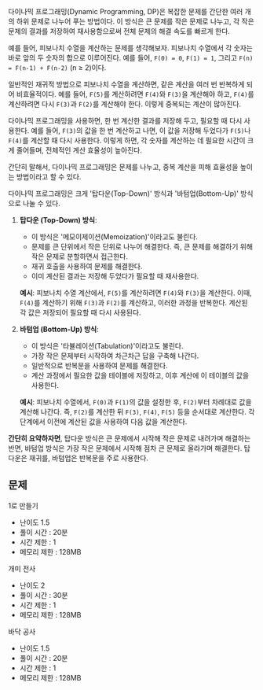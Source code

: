 다이나믹 프로그래밍(Dynamic Programming, DP)은 복잡한 문제를 간단한 여러 개의 하위 문제로 나누어 푸는 방법이다. 이 방식은 큰 문제를 작은 문제로 나누고, 각 작은 문제의 결과를 저장하여 재사용함으로써 전체 문제의 해결 속도를 빠르게 한다.

예를 들어, 피보나치 수열을 계산하는 문제를 생각해보자. 피보나치 수열에서 각 숫자는 바로 앞의 두 숫자의 합으로 이루어진다. 예를 들어, `F(0) = 0`, `F(1) = 1`, 그리고 `F(n) = F(n-1) + F(n-2)` (n ≥ 2)이다.

일반적인 재귀적 방법으로 피보나치 수열을 계산하면, 같은 계산을 여러 번 반복하게 되어 비효율적이다. 예를 들어, `F(5)`를 계산하려면 `F(4)`와 `F(3)`을 계산해야 하고, `F(4)`를 계산하려면 다시 `F(3)`과 `F(2)`를 계산해야 한다. 이렇게 중복되는 계산이 많아진다.

다이나믹 프로그래밍을 사용하면, 한 번 계산한 결과를 저장해 두고, 필요할 때 다시 사용한다. 예를 들어, `F(3)`의 값을 한 번 계산하고 나면, 이 값을 저장해 두었다가 `F(5)`나 `F(4)`를 계산할 때 다시 사용한다. 이렇게 하면, 각 숫자를 계산하는 데 필요한 시간이 크게 줄어들며, 전체적인 계산 효율성이 높아진다.

간단히 말해서, 다이나믹 프로그래밍은 문제를 나누고, 중복 계산을 피해 효율성을 높이는 방법이라고 할 수 있다.

다이나믹 프로그래밍은 크게 '탑다운(Top-Down)' 방식과 '바텀업(Bottom-Up)' 방식으로 나눌 수 있다.

1. **탑다운 (Top-Down) 방식**:
   - 이 방식은 '메모이제이션(Memoization)'이라고도 불린다.
   - 문제를 큰 단위에서 작은 단위로 나누어 해결한다. 즉, 큰 문제를 해결하기 위해 작은 문제로 분할하면서 접근한다.
   - 재귀 호출을 사용하여 문제를 해결한다.
   - 이미 계산된 결과는 저장해 두었다가 필요할 때 재사용한다.

   **예시**: 피보나치 수열 계산에서, `F(5)`를 계산하려면 `F(4)`와 `F(3)`을 계산한다. 이때, `F(4)`를 계산하기 위해 `F(3)`과 `F(2)`를 계산하고, 이러한 과정을 반복한다. 계산된 각 값은 저장되어 필요할 때 다시 사용된다.

2. **바텀업 (Bottom-Up) 방식**:
   - 이 방식은 '타뷸레이션(Tabulation)'이라고도 불린다.
   - 가장 작은 문제부터 시작하여 차근차근 답을 구축해 나간다.
   - 일반적으로 반복문을 사용하여 문제를 해결한다.
   - 계산 과정에서 필요한 값을 테이블에 저장하고, 이후 계산에 이 테이블의 값을 사용한다.

   **예시**: 피보나치 수열에서, `F(0)`과 `F(1)`의 값을 설정한 후, `F(2)`부터 차례대로 값을 계산해 나간다. 즉, `F(2)`를 계산한 뒤 `F(3)`, `F(4)`, `F(5)` 등을 순서대로 계산한다. 각 단계에서 이전에 계산된 값을 사용하여 다음 값을 계산한다.

**간단히 요약하자면**, 탑다운 방식은 큰 문제에서 시작해 작은 문제로 내려가며 해결하는 반면, 바텀업 방식은 가장 작은 문제에서 시작해 점차 큰 문제로 올라가며 해결한다. 탑다운은 재귀를, 바텀업은 반복문을 주로 사용한다.

## 문제 
1로 만들기
- 난이도 1.5
- 풀이 시간 : 20분
- 시간 제한 : 1
- 메모리 제한 : 128MB

개미 전사
- 난이도 2
- 풀이 시간 : 30분
- 시간 제한 : 1
- 메모리 제한 : 128MB

바닥 공사
- 난이도 1.5
- 풀이 시간 : 20분
- 시간 제한 : 1
- 메모리 제한 : 128MB
